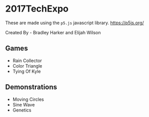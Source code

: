 # 2017TechExpo

These are made using the `p5.js` javascript library. https://p5js.org/

Created By - Bradley Harker and Elijah Wilson
## Games
* Rain Collector
* Color Triangle
* Tying Of Kyle

## Demonstrations
* Moving Circles
* Sine Wave
* Genetics

